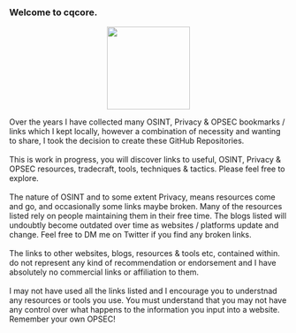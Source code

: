 ### Welcome to cqcore.
<p align="center">
  <img width="150" height="150" src="https://www.cqcore.uk/wp-content/uploads/2021/04/cropped-cropped-Capture-2.png">
</p>
Over the years I have collected many OSINT, Privacy & OPSEC bookmarks / links which I kept locally, however a combination of necessity and wanting to share, I took the decision to create these GitHub Repositories.
<br></br>
This is work in progress, you will discover links to useful, OSINT, Privacy & OPSEC resources, tradecraft, tools, techniques & tactics. Please feel free to explore. 
<br></br>
The nature of OSINT and to some extent Privacy, means resources come and go, and occasionally  some links maybe broken. Many of the resources listed rely on people maintaining them in their free time. The blogs listed will undoubtly become outdated over time as websites / platforms update and change. Feel free to DM me on Twitter if you find any broken links.
<br></br>
The links to other websites, blogs, resources & tools etc, contained within. do not represent any kind of recommendation or endorsement and I have absolutely no commercial links or affiliation to them.
<br></br>
I may not have used all the links listed and I encourage you to understnad any resources or tools you use. You must understand that you may not have any control over what happens to the information you input into a website. Remember your own OPSEC!
<!--
**cqcore/cqcore** is a ✨ _special_ ✨ repository because its `README.md` (this file) appears on your GitHub profile.

Here are some ideas to get you started:

- 🔭 I’m currently working on ...
- 🌱 I’m currently learning ...
- 👯 I’m looking to collaborate on ...
- 🤔 I’m looking for help with ...
- 💬 Ask me about ...
- 📫 How to reach me: ...
- 😄 Pronouns: ...
- ⚡ Fun fact: ...
-->
